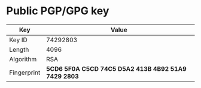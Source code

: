 # Public PGP/GPG key

| Key  | Value  |
|------|--------|
| Key ID      | 74292803 |
| Length      | 4096 |
| Algorithm   | RSA |
| Fingerprint | **5CD6 5F0A C5CD 74C5 D5A2  413B 4B92 51A9 7429 2803** |

